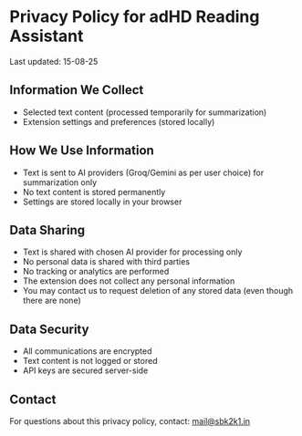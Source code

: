 # Privacy Policy for adHD Reading Assistant

Last updated: 15-08-25

## Information We Collect
- Selected text content (processed temporarily for summarization)
- Extension settings and preferences (stored locally)

## How We Use Information
- Text is sent to AI providers (Groq/Gemini as per user choice) for summarization only
- No text content is stored permanently
- Settings are stored locally in your browser


## Data Sharing
- Text is shared with chosen AI provider for processing only
- No personal data is shared with third parties
- No tracking or analytics are performed
- The extension does not collect any personal information
- You may contact us to request deletion of any stored data (even though there are none)

## Data Security
- All communications are encrypted
- Text content is not logged or stored
- API keys are secured server-side

## Contact
For questions about this privacy policy, contact: mail@sbk2k1.in